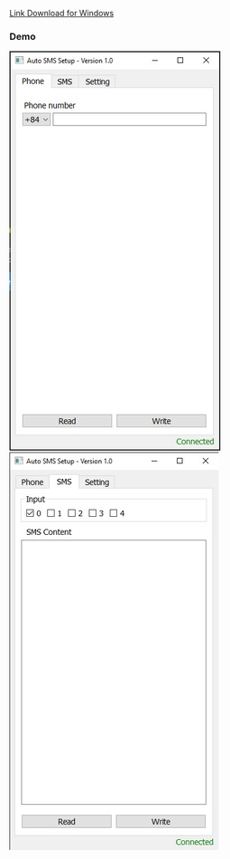 [Link Download for Windows](https://github.com/Thachj-Thw/autoSMSsetup/raw/main/Download/autoSMSsetup.exe)
### Demo
![demo](./Demo/demo.jpg)![demo](./Demo/demo2.jpg)